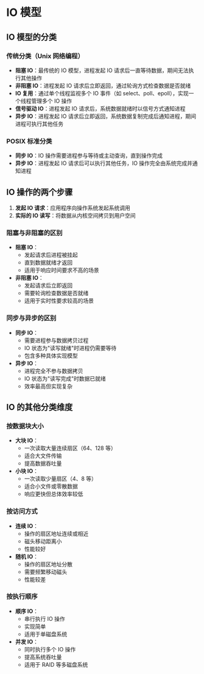 # IO 模型

## IO 模型的分类

### 传统分类（Unix 网络编程）

- **阻塞 IO**：最传统的 IO 模型，进程发起 IO 请求后一直等待数据，期间无法执行其他操作
- **非阻塞 IO**：进程发起 IO 请求后立即返回，通过轮询方式检查数据是否就绪
- **IO 复用**：通过单个线程监视多个 IO 事件（如 select、poll、epoll），实现一个线程管理多个 IO 操作
- **信号驱动 IO**：进程发起 IO 请求后，系统数据就绪时以信号方式通知进程
- **异步 IO**：进程发起 IO 请求后立即返回，系统数据复制完成后通知进程，期间进程可执行其他任务

### POSIX 标准分类

- **同步 IO**：IO 操作需要进程参与等待或主动查询，直到操作完成
- **异步 IO**：进程发起 IO 请求后可以执行其他任务，IO 操作完全由系统完成并通知进程

## IO 操作的两个步骤

1. **发起 IO 请求**：应用程序向操作系统发起系统调用
2. **实际的 IO 读写**：将数据从内核空间拷贝到用户空间

### 阻塞与非阻塞的区别

- **阻塞 IO**：
  - 发起请求后进程被挂起
  - 直到数据就绪才返回
  - 适用于响应时间要求不高的场景
- **非阻塞 IO**：
  - 发起请求后立即返回
  - 需要轮询检查数据是否就绪
  - 适用于实时性要求较高的场景

### 同步与异步的区别

- **同步 IO**：
  - 需要进程参与数据拷贝过程
  - IO 状态为"读写就绪"时进程仍需要等待
  - 包含多种具体实现模型
- **异步 IO**：
  - 进程完全不参与数据拷贝
  - IO 状态为"读写完成"时数据已就绪
  - 效率最高但实现复杂

## IO 的其他分类维度

### 按数据块大小

- **大块 IO**：
  - 一次读取大量连续扇区（64、128 等）
  - 适合大文件传输
  - 提高数据吞吐量
- **小块 IO**：
  - 一次读取少量扇区（4、8 等）
  - 适合小文件或零散数据
  - 响应更快但总体效率较低

### 按访问方式

- **连续 IO**：
  - 操作的扇区地址连续或相近
  - 磁头移动距离小
  - 性能较好
- **随机 IO**：
  - 操作的扇区地址分散
  - 需要频繁移动磁头
  - 性能较差

### 按执行顺序

- **顺序 IO**：
  - 串行执行 IO 操作
  - 实现简单
  - 适用于单磁盘系统
- **并发 IO**：
  - 同时执行多个 IO 操作
  - 提高系统吞吐量
  - 适用于 RAID 等多磁盘系统
